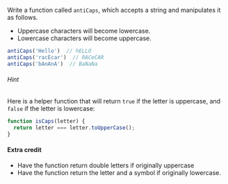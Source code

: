 Write a function called `antiCaps`, which accepts a string and manipulates it as follows.

* Uppercase characters will become lowercase.
* Lowercase characters will become uppercase.

```js
antiCaps('Hello')  // hELLO
antiCaps('racEcar')  // RACeCAR
antiCaps('bAnAnA')  // BaNaNa
```

###### Hint
Here is a helper function that will return `true` if the letter is uppercase, and `false` if the letter is lowercase:

```js
function isCaps(letter) {
  return letter === letter.toUpperCase();
}
```

#### Extra credit
* Have the function return double letters if originally uppercase
* Have the function return the letter and a symbol if originally lowercase.